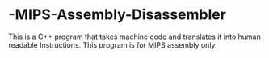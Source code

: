 # -MIPS-Assembly-Disassembler
This is a C++ program that takes machine code and translates it into human readable Instructions. This program is for MIPS assembly only.  
